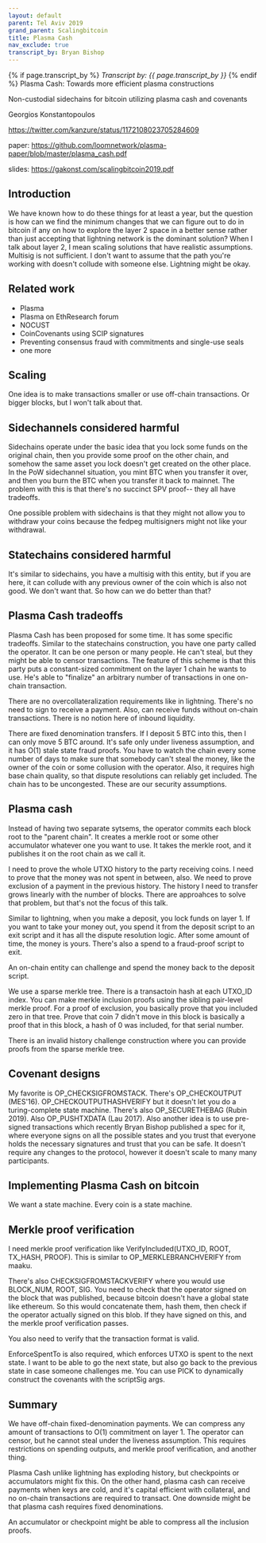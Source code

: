 ```yaml
---
layout: default
parent: Tel Aviv 2019
grand_parent: Scalingbitcoin
title: Plasma Cash
nav_exclude: true
transcript_by: Bryan Bishop
---
```


{% if page.transcript_by %} <i>Transcript by:
{{ page.transcript_by }}</i> {% endif %} Plasma Cash: Towards more
efficient plasma constructions

Non-custodial sidechains for bitcoin utilizing plasma cash and covenants

Georgios Konstantopoulos

<https://twitter.com/kanzure/status/1172108023705284609>

paper:
<https://github.com/loomnetwork/plasma-paper/blob/master/plasma_cash.pdf>

slides: <https://gakonst.com/scalingbitcoin2019.pdf>

## Introduction

We have known how to do these things for at least a year, but the
question is how can we find the minimum changes that we can figure out
to do in bitcoin if any on how to explore the layer 2 space in a better
sense rather than just accepting that lightning network is the dominant
solution? When I talk about layer 2, I mean scaling solutions that have
realistic assumptions. Multisig is not sufficient. I don't want to
assume that the path you're working with doesn't collude with someone
else. Lightning might be okay.

## Related work

- Plasma
- Plasma on EthResearch forum
- NOCUST
- CoinCovenants using SCIP signatures
- Preventing consensus fraud with commitments and single-use seals
- one more

## Scaling

One idea is to make transactions smaller or use off-chain transactions.
Or bigger blocks, but I won't talk about that.

## Sidechannels considered harmful

Sidechains operate under the basic idea that you lock some funds on the
original chain, then you provide some proof on the other chain, and
somehow the same asset you lock doesn't get created on the other place.
In the PoW sidechannel situation, you mint BTC when you transfer it
over, and then you burn the BTC when you transfer it back to mainnet.
The problem with this is that there's no succinct SPV proof-- they all
have tradeoffs.

One possible problem with sidechains is that they might not allow you to
withdraw your coins because the fedpeg multisigners might not like your
withdrawal.

## Statechains considered harmful

It's similar to sidechains, you have a multisig with this entity, but if
you are here, it can collude with any previous owner of the coin which
is also not good. We don't want that. So how can we do better than that?

## Plasma Cash tradeoffs

Plasma Cash has been proposed for some time. It has some specific
tradeoffs. Similar to the statechains construction, you have one party
called the operator. It can be one person or many people. He can't
steal, but they might be able to censor transactions. The feature of
this scheme is that this party puts a constant-sized commitment on the
layer 1 chain he wants to use. He's able to "finalize" an arbitrary
number of transactions in one on-chain transaction.

There are no overcollateralization requirements like in lightning.
There's no need to sign to receive a payment. Also, can receive funds
without on-chain transactions. There is no notion here of inbound
liquidity.

There are fixed denomination transfers. If I deposit 5 BTC into this,
then I can only move 5 BTC around. It's safe only under liveness
assumption, and it has O(1) stale state fraud proofs. You have to watch
the chain every some number of days to make sure that somebody can't
steal the money, like the owner of the coin or some collusion with the
operator. Also, it requires high base chain quality, so that dispute
resolutions can reliably get included. The chain has to be uncongested.
These are our security assumptions.

## Plasma cash

Instead of having two separate sytsems, the operator commits each block
root to the "parent chain". It creates a merkle root or some other
accumulator whatever one you want to use. It takes the merkle root, and
it publishes it on the root chain as we call it.

I need to prove the whole UTXO history to the party receiving coins. I
need to prove that the money was not spent in between, also. We need to
prove exclusion of a payment in the previous history. The history I need
to transfer grows linearly with the number of blocks. There are
approahces to solve that problem, but that's not the focus of this talk.

Similar to lightning, when you make a deposit, you lock funds on
layer 1. If you want to take your money out, you spend it from the
deposit script to an exit script and it has all the dispute resolution
logic. After some amount of time, the money is yours. There's also a
spend to a fraud-proof script to exit.

An on-chain entity can challenge and spend the money back to the deposit
script.

We use a sparse merkle tree. There is a transactoin hash at each UTXO_ID
index. You can make merkle inclusion proofs using the sibling pair-level
merkle proof. For a proof of exclusion, you basically prove that you
included zero in that tree. Prove that coin 7 didn't move in this block
is basically a proof that in this block, a hash of 0 was included, for
that serial number.

There is an invalid history challenge construction where you can provide
proofs from the sparse merkle tree.

## Covenant designs

My favorite is OP_CHECKSIGFROMSTACK. There's OP_CHECKOUTPUT (MES'16).
OP_CHECKOUTPUTHASHVERIFY but it doesn't let you do a turing-complete
state machine. There's also OP_SECURETHEBAG (Rubin 2019). Also
OP_PUSHTXDATA (Lau 2017). Also another idea is to use pre-signed
transactions which recently Bryan Bishop published a spec for it, where
everyone signs on all the possible states and you trust that everyone
holds the necessary signatures and trust that you can be safe. It
doesn't require any changes to the protocol, however it doesn't scale to
many many participants.

## Implementing Plasma Cash on bitcoin

We want a state machine. Every coin is a state machine.

## Merkle proof verification

I need merkle proof verification like VerifyIncluded(UTXO_ID, ROOT,
TX_HASH, PROOF). This is similar to OP_MERKLEBRANCHVERIFY from maaku.

There's also CHECKSIGFROMSTACKVERIFY where you would use BLOCK_NUM,
ROOT, SIG. You need to check that the operator signed on the block that
was published, because bitcoin doesn't have a global state like
ethereum. So this would concatenate them, hash them, then check if the
operator actually signed on this blob. If they have signed on this, and
the merkle proof verification passes.

You also need to verify that the transaction format is valid.

EnforceSpentTo is also required, which enforces UTXO is spent to the
next state. I want to be able to go the next state, but also go back to
the previous state in case someone challenges me. You can use PICK to
dynamically construct the covenants with the scriptSig args.

## Summary

We have off-chain fixed-denomination payments. We can compress any
amount of transactions to O(1) commitment on layer 1. The operator can
censor, but he cannot steal under the liveness assumption. This requires
restrictions on spending outputs, and merkle proof verification, and
another thing.

Plasma Cash unlike lightning has exploding history, but checkpoints or
accumulators might fix this. On the other hand, plasma cash can receive
payments when keys are cold, and it's capital efficient with collateral,
and no on-chain transactions are required to transact. One downside
might be that plasma cash requires fixed denominations.

An accumulator or checkpoint might be able to compress all the inclusion
proofs.
